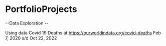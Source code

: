 # PortfolioProjects

  --Data Exploration --
  
  Using data Covid 19 Deaths at https://ourworldindata.org/covid-deaths Feb 7, 2020 s/d Oct 22, 2022
